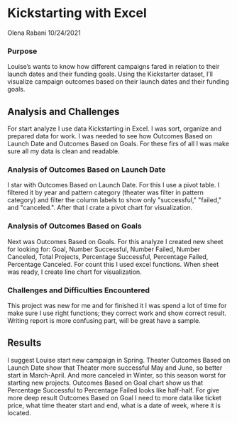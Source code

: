 # Kickstarting with Excel
Olena Rabani
10/24/2021
### Purpose
Louise’s wants to know how different campaigns fared in relation to their launch dates and their funding goals. Using the Kickstarter dataset, I’ll visualize campaign outcomes based on their launch dates and their funding goals. 
## Analysis and Challenges
For start analyze I use data Kickstarting in Excel. I was sort, organize and prepared data for work. I was needed to see how Outcomes Based on Launch Date and Outcomes Based on Goals. For these firs of all I was make sure all my data is clean and readable.
### Analysis of Outcomes Based on Launch Date
I star with Outcomes Based on Launch Date. For this I use a pivot table. I filtered it by year and pattern category (theater was filter in pattern category) and filter the column labels to show only "successful," "failed," and "canceled.". After that I crate a pivot chart for visualization. 
### Analysis of Outcomes Based on Goals
Next was Outcomes Based on Goals. For this analyze I created new sheet for looking for: Goal, Number Successful, Number Failed, Number Canceled, Total Projects, Percentage Successful, Percentage Failed, Percentage Canceled. For count this I used excel functions. When sheet was ready, I create line chart for visualization.
### Challenges and Difficulties Encountered
This project was new for me and for finished it I was spend a lot of time for make sure I use right functions; they correct work and show correct result. Writing report is more confusing part, will be great have a sample. 
## Results
I suggest Louise start new campaign in Spring. Theater Outcomes Based on Launch Date show that Theater more successful May and June, so better start in March-April. And more canceled in Winter, so this season worst for starting new projects. Outcomes Based on Goal chart show us that Percentage Successful to Percentage Failed looks like half-half. For give more deep result Outcomes Based on Goal I need to more data like ticket price, what time theater start and end, what is a date of week, where it is located.  

